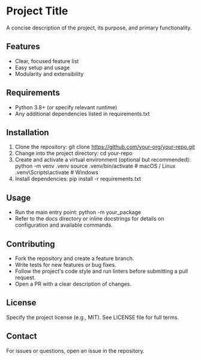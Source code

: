 # Project Title

A concise description of the project, its purpose, and primary functionality.

## Features

- Clear, focused feature list
- Easy setup and usage
- Modularity and extensibility

## Requirements

- Python 3.8+ (or specify relevant runtime)
- Any additional dependencies listed in requirements.txt

## Installation

1. Clone the repository:
   git clone https://github.com/your-org/your-repo.git
2. Change into the project directory:
   cd your-repo
3. Create and activate a virtual environment (optional but recommended):
   python -m venv .venv
   source .venv/bin/activate  # macOS / Linux
   .venv\Scripts\activate     # Windows
4. Install dependencies:
   pip install -r requirements.txt

## Usage

- Run the main entry point:
  python -m your_package
- Refer to the docs directory or inline docstrings for details on configuration and available commands.

## Contributing

- Fork the repository and create a feature branch.
- Write tests for new features or bug fixes.
- Follow the project's code style and run linters before submitting a pull request.
- Open a PR with a clear description of changes.

## License

Specify the project license (e.g., MIT). See LICENSE file for full terms.

## Contact

For issues or questions, open an issue in the repository.